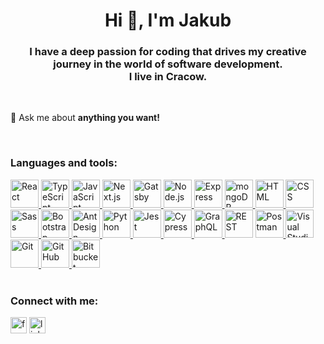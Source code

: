 <h1 align="center">Hi 👋, I'm Jakub</h1>
<h3 align="center">
  I have a deep passion for coding that drives my creative journey in the world of software development. <br/> I live in Cracow.
</h3>

<br/> 

💬 Ask me about **anything you want!** 

<br/> 

<h3 align="left">Languages and tools:</h3>

   <div>
      <a href="https://react.dev/">
        <img
          width="45"
          src="https://user-images.githubusercontent.com/25181517/183897015-94a058a6-b86e-4e42-a37f-bf92061753e5.png"
          alt="React"
          title="React"
        />
      </a>
      <a href="https://www.typescriptlang.org/" target="_blank">
        <img
          width="45"
          src="https://user-images.githubusercontent.com/25181517/183890598-19a0ac2d-e88a-4005-a8df-1ee36782fde1.png"
          alt="TypeScript"
          title="TypeScript"
        />
      </a>
      <a
        href="https://developer.mozilla.org/en-US/docs/Web/JavaScript"
        target="_blank"
      >
        <img
          width="45"
          src="https://user-images.githubusercontent.com/25181517/117447155-6a868a00-af3d-11eb-9cfe-245df15c9f3f.png"
          alt="JavaScript"
          title="JavaScript"
        />
      </a>
      <a href="https://nextjs.org/">
        <img
          width="45"
          src="https://github-production-user-asset-6210df.s3.amazonaws.com/136815194/254798345-5f8c622c-c217-4649-b0a9-7e0ee24bd704.png"
          alt="Next.js"
          title="Next.js"
        />
      </a>
      <a href="https://www.gatsbyjs.com/" target="_blank">
        <img
          width="45"
          src="https://github.com/marwin1991/profile-technology-icons/assets/136815194/2bd495ca-29d8-4415-8e8c-a1979721816a"
          alt="Gatsby"
          title="Gatsby"
        />
      </a>
      <a href="https://nodejs.org/en" target="_blank">
        <img
          width="45"
          src="https://user-images.githubusercontent.com/25181517/183568594-85e280a7-0d7e-4d1a-9028-c8c2209e073c.png"
          alt="Node.js"
          title="Node.js"
        />
      </a>
      <a href="https://expressjs.com/" target="_blank">
        <img
          width="45"
          src="https://user-images.githubusercontent.com/25181517/183859966-a3462d8d-1bc7-4880-b353-e2cbed900ed6.png"
          alt="Express"
          title="Express"
        />
      </a>
      <a href="https://www.mongodb.com/" target="_blank">
        <img
          width="45"
          src="https://user-images.githubusercontent.com/25181517/182884177-d48a8579-2cd0-447a-b9a6-ffc7cb02560e.png"
          alt="mongoDB"
          title="mongoDB"
        />
      </a>
      <a href="https://html.spec.whatwg.org/multipage/" target="_blank">
        <img
          width="45"
          src="https://user-images.githubusercontent.com/25181517/192158954-f88b5814-d510-4564-b285-dff7d6400dad.png"
          alt="HTML"
          title="HTML"
        />
      </a>
      <a href="https://www.w3schools.com/css/" target="_blank">
        <img
          width="45"
          src="https://user-images.githubusercontent.com/25181517/183898674-75a4a1b1-f960-4ea9-abcb-637170a00a75.png"
          alt="CSS"
          title="CSS"
        />
      </a>
      <a href="https://sass-lang.com/" target="_blank">
        <img
          width="45"
          src="https://user-images.githubusercontent.com/25181517/192158956-48192682-23d5-4bfc-9dfb-6511ade346bc.png"
          alt="Sass"
          title="Sass"
        />
      </a>
      <a href="https://getbootstrap.com/" target="_blank">
        <img
          width="45"
          src="https://user-images.githubusercontent.com/25181517/183898054-b3d693d4-dafb-4808-a509-bab54cf5de34.png"
          alt="Bootstrap"
          title="Bootstrap"
        />
      </a>
      <a href="https://ant.design/" target="_blank">
        <img
          width="45"
          src="https://user-images.githubusercontent.com/25181517/190887795-99cb0921-e57f-430b-a111-e165deedaa36.png"
          alt="Ant Design"
          title="Ant Design"
        />
      </a>
      <a href="https://www.python.org/" target="_blank">
        <img
          width="45"
          src="https://user-images.githubusercontent.com/25181517/183423507-c056a6f9-1ba8-4312-a350-19bcbc5a8697.png"
          alt="Python"
          title="Python"
        />
      </a>
      <a href="https://jestjs.io/" target="_blank">
        <img
          width="45"
          src="https://user-images.githubusercontent.com/25181517/187955005-f4ca6f1a-e727-497b-b81b-93fb9726268e.png"
          alt="Jest"
          title="Jest"
        />
      </a>
      <a href="https://www.cypress.io/" target="_blank">
        <img
          width="45"
          src="https://user-images.githubusercontent.com/68279555/200387386-276c709f-380b-46cc-81fd-f292985927a8.png"
          alt="Cypress"
          title="Cypress"
        />
      </a>
      <a href="https://graphql.org/" target="_blank">
        <img
          width="45"
          src="https://user-images.githubusercontent.com/25181517/192107856-aa92c8b1-b615-47c3-9141-ed0d29a90239.png"
          alt="GraphQL"
          title="GraphQL"
        />
      </a>
      <img
        width="45"
        src="https://user-images.githubusercontent.com/25181517/192107858-fe19f043-c502-4009-8c47-476fc89718ad.png"
        alt="REST"
        title="REST"
      />
      <a href="https://www.postman.com/" target="_blank">
        <img
          width="45"
          src="https://user-images.githubusercontent.com/25181517/192109061-e138ca71-337c-4019-8d42-4792fdaa7128.png"
          alt="Postman"
          title="Postman"
        />
      </a>
      <a href="https://code.visualstudio.com/" target="_blank">
        <img
          width="45"
          src="https://user-images.githubusercontent.com/25181517/192108891-d86b6220-e232-423a-bf5f-90903e6887c3.png"
          alt="Visual Studio Code"
          title="Visual Studio Code"
        />
      </a>
      <a href="https://git-scm.com/" target="_blank">
        <img
          width="45"
          src="https://user-images.githubusercontent.com/25181517/192108372-f71d70ac-7ae6-4c0d-8395-51d8870c2ef0.png"
          alt="Git"
          title="Git"
        />
      </a>
      <a href="https://github.com/" target="_blank">
        <img
          width="45"
          src="https://user-images.githubusercontent.com/25181517/192108374-8da61ba1-99ec-41d7-80b8-fb2f7c0a4948.png"
          alt="GitHub"
          title="GitHub"
        />
      </a>
      <a href="https://bitbucket.org/" target="_blank">
        <img
          width="45"
          src="https://user-images.githubusercontent.com/25181517/192108375-268c35e6-ab26-44b2-88bf-e3121a4e5083.png"
          alt="Bitbucket"
          title="Bitbucket"
        />
      </a>
    </div>





<br/> 
<h3 align="left">Connect with me:</h3>
<p align="left">
<a href="https://www.facebook.com/jakub.radawiec/" target="_blank" without rel="noreferrer"><img src="https://camo.githubusercontent.com/68395a7b109c74c379a2e19b46e78a7df724c05e8a35df5b2d4a85d3b6cb5369/68747470733a2f2f63646e2e6a7364656c6976722e6e65742f6e706d2f73696d706c652d69636f6e7340332e302e312f69636f6e732f66616365626f6f6b2e737667" alt="facebook" height="26" data-canonical-src="https://cdn.jsdelivr.net/npm/simple-icons@3.0.1/icons/facebook.svg" style="max-width: 100%;"></a>
  <a href="https://pl.linkedin.com/in/jakub-radawiec-506161226" target="_blank" without rel="noreferrer"><img src="https://camo.githubusercontent.com/28bbd2596707954793abeff9eb24d343c1c78b7bf184b90294b4b190c6097a65/68747470733a2f2f63646e2e6a7364656c6976722e6e65742f6e706d2f73696d706c652d69636f6e7340332e302e312f69636f6e732f6c696e6b6564696e2e737667" alt="linkedin" height="26" data-canonical-src="https://cdn.jsdelivr.net/npm/simple-icons@3.0.1/icons/linkedin.svg" style="max-width: 100%;"></a>
</p>





